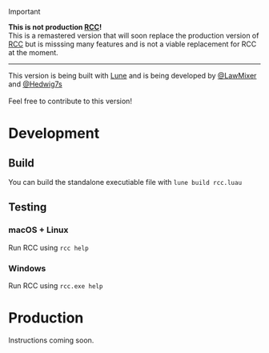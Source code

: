 > [!IMPORTANT]
> **This is not production [RCC](https://github.com/roblox-compilers/rcc)!** </br>
> This is a remastered version that will soon replace the production version of [RCC](https://github.com/roblox-compilers/rcc) but is misssing many features and is not a viable replacement for RCC at the moment.
> ***
> This version is being built with [Lune](https://lune-org.github.io/docs) and is being developed by [@LawMixer](https://github.com/LawMixer) and [@Hedwig7s](https://github.com/Hedwig7s) </br></br>
> Feel free to contribute to this version!

# Development 
## Build
You can build the standalone executiable file with ``lune build rcc.luau`` 
## Testing
### macOS + Linux
Run RCC using ``rcc help``
### Windows
Run RCC using ``rcc.exe help``


# Production 
Instructions coming soon.
